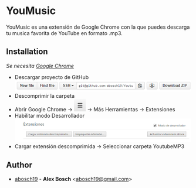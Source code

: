 YouMusic
========
YouMusic es una extensión de Google Chrome con la que puedes descarga tu musica favorita de YouTube en formato .mp3.

Installation
------------
_Se necesita [Google Chrome](https://www.google.es/chrome/browser/desktop/)_
* Descargar proyecto de GitHub
	[![Download Zip](https://raw.githubusercontent.com/abosch19/YoutubeMP3/master/project/download.png)]()
* Descomprimir la carpeta
* Abrir Google Chrome -> [![Picture](https://raw.githubusercontent.com/abosch19/YoutubeMP3/master/project/config.png)]()
-> Más Herramientas -> Extensiones
* Habilitar modo Desarrollador
	[![Picture](https://raw.githubusercontent.com/abosch19/YoutubeMP3/master/project/extension.png)]()
* Cargar extensión descomprimida -> Seleccionar carpeta YoutubeMP3

Author
------
* [abosch19](https://github.com/abosch19) - **Alex Bosch** &lt;abosch19@gmail.com&gt;